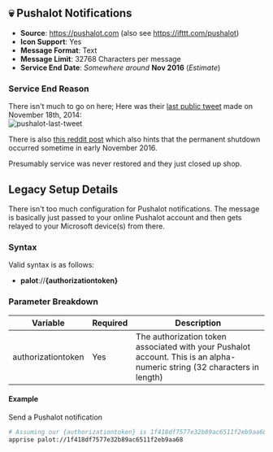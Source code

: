 ## :skull: Pushalot Notifications
* **Source**: https://pushalot.com (also see https://ifttt.com/pushalot)
* **Icon Support**: Yes
* **Message Format**: Text
* **Message Limit**: 32768 Characters per message
* **Service End Date**: _Somewhere around_ **Nov 2016** (_Estimate_)

### Service End Reason
There isn't much to go on here; Here was their [last public tweet](https://twitter.com/pushalotapp/status/534758031431860224) made on November 18th, 2014:<br/>
![pushalot-last-tweet](https://user-images.githubusercontent.com/850374/53437921-a07a6c00-39cc-11e9-95cc-a120476f292e.png)

There is also [this reddit post](https://www.reddit.com/r/pushalot/comments/5ctstq/pushalot_gone/) which also hints that the permanent shutdown occurred sometime in early November 2016.

Presumably service was never restored and they just closed up shop.

## Legacy Setup Details

There isn't too much configuration for Pushalot notifications.  The message is basically just passed to your online Pushalot account and then gets relayed to your Microsoft device(s) from there.

### Syntax
Valid syntax is as follows:
* **palot**://**{authorizationtoken}**

### Parameter Breakdown
| Variable    | Required | Description
| ----------- | -------- | -----------
| authorizationtoken    | Yes      | The authorization token associated with your Pushalot account. This is an alpha-numeric string (32 characters in length)

#### Example
Send a Pushalot notification
```bash
# Assuming our {authorizationtoken} is 1f418df7577e32b89ac6511f2eb9aa68
apprise palot://1f418df7577e32b89ac6511f2eb9aa68
```

